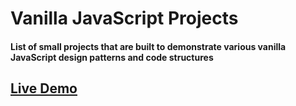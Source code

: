 # Vanilla JavaScript Projects
<h4>List of small projects that are built to demonstrate various vanilla JavaScript design patterns and code structures</h4>


<h2><a href="https://therealilyas.github.io/vanilla-projects/">Live Demo</a></h2>
